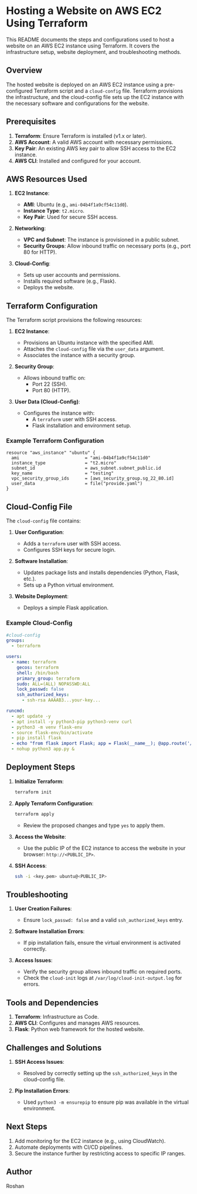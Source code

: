 # Hosting a Website on AWS EC2 Using Terraform

This README documents the steps and configurations used to host a website on an AWS EC2 instance using Terraform. It covers the infrastructure setup, website deployment, and troubleshooting methods.

## Overview

The hosted website is deployed on an AWS EC2 instance using a pre-configured Terraform script and a `cloud-config` file. Terraform provisions the infrastructure, and the cloud-config file sets up the EC2 instance with the necessary software and configurations for the website.

## Prerequisites

1. **Terraform**: Ensure Terraform is installed (v1.x or later).
2. **AWS Account**: A valid AWS account with necessary permissions.
3. **Key Pair**: An existing AWS key pair to allow SSH access to the EC2 instance.
4. **AWS CLI**: Installed and configured for your account.

## AWS Resources Used

1. **EC2 Instance**:

   - **AMI**: Ubuntu (e.g., `ami-04b4f1a9cf54c11d0`).
   - **Instance Type**: `t2.micro`.
   - **Key Pair**: Used for secure SSH access.

2. **Networking**:

   - **VPC and Subnet**: The instance is provisioned in a public subnet.
   - **Security Groups**: Allow inbound traffic on necessary ports (e.g., port 80 for HTTP).

3. **Cloud-Config**:
   - Sets up user accounts and permissions.
   - Installs required software (e.g., Flask).
   - Deploys the website.

## Terraform Configuration

The Terraform script provisions the following resources:

1. **EC2 Instance**:

   - Provisions an Ubuntu instance with the specified AMI.
   - Attaches the `cloud-config` file via the `user_data` argument.
   - Associates the instance with a security group.

2. **Security Group**:

   - Allows inbound traffic on:
     - Port 22 (SSH).
     - Port 80 (HTTP).

3. **User Data (Cloud-Config)**:
   - Configures the instance with:
     - A `terraform` user with SSH access.
     - Flask installation and environment setup.

### Example Terraform Configuration

```hcl
resource "aws_instance" "ubuntu" {
  ami                         = "ami-04b4f1a9cf54c11d0"
  instance_type               = "t2.micro"
  subnet_id                   = aws_subnet.subnet_public.id
  key_name                    = "testing"
  vpc_security_group_ids      = [aws_security_group.sg_22_80.id]
  user_data                   = file("provide.yaml")
}
```

## Cloud-Config File

The `cloud-config` file contains:

1. **User Configuration**:

   - Adds a `terraform` user with SSH access.
   - Configures SSH keys for secure login.

2. **Software Installation**:

   - Updates package lists and installs dependencies (Python, Flask, etc.).
   - Sets up a Python virtual environment.

3. **Website Deployment**:
   - Deploys a simple Flask application.

### Example Cloud-Config

```yaml
#cloud-config
groups:
  - terraform

users:
  - name: terraform
    gecos: terraform
    shell: /bin/bash
    primary_group: terraform
    sudo: ALL=(ALL) NOPASSWD:ALL
    lock_passwd: false
    ssh_authorized_keys:
      - ssh-rsa AAAAB3...your-key...

runcmd:
  - apt update -y
  - apt install -y python3-pip python3-venv curl
  - python3 -m venv flask-env
  - source flask-env/bin/activate
  - pip install flask
  - echo "from flask import Flask; app = Flask(__name__); @app.route('/')\ndef hello(): return 'Hello, World!'; app.run(host='0.0.0.0')" > app.py
  - nohup python3 app.py &
```

## Deployment Steps

1. **Initialize Terraform**:

   ```bash
   terraform init
   ```

2. **Apply Terraform Configuration**:

   ```bash
   terraform apply
   ```

   - Review the proposed changes and type `yes` to apply them.

3. **Access the Website**:

   - Use the public IP of the EC2 instance to access the website in your browser: `http://<PUBLIC_IP>`.

4. **SSH Access**:
   ```bash
   ssh -i <key.pem> ubuntu@<PUBLIC_IP>
   ```

## Troubleshooting

1. **User Creation Failures**:

   - Ensure `lock_passwd: false` and a valid `ssh_authorized_keys` entry.

2. **Software Installation Errors**:

   - If pip installation fails, ensure the virtual environment is activated correctly.

3. **Access Issues**:
   - Verify the security group allows inbound traffic on required ports.
   - Check the `cloud-init` logs at `/var/log/cloud-init-output.log` for errors.

## Tools and Dependencies

1. **Terraform**: Infrastructure as Code.
2. **AWS CLI**: Configures and manages AWS resources.
3. **Flask**: Python web framework for the hosted website.

## Challenges and Solutions

1. **SSH Access Issues**:

   - Resolved by correctly setting up the `ssh_authorized_keys` in the cloud-config file.

2. **Pip Installation Errors**:
   - Used `python3 -m ensurepip` to ensure pip was available in the virtual environment.

## Next Steps

1. Add monitoring for the EC2 instance (e.g., using CloudWatch).
2. Automate deployments with CI/CD pipelines.
3. Secure the instance further by restricting access to specific IP ranges.

## Author

Roshan
